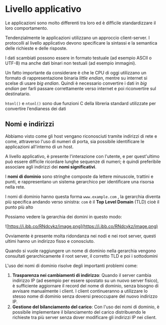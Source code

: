 ﻿# Livello applicativo

Le applicazioni sono molto differenti tra loro ed è difficile standardizzare il loro comportamento.

Tendenzialmente le applicazioni utilizzano un approccio client-server. I protocolli al livello applicativo devono specificare la sintassi e la semantica delle richieste e delle risposte.

I dati scambiati possono essere in formato testuale (ad esempio ASCII o UTF-8) ma anche dati binari non testuali (ad esempio immagini).

Un fatto importante da considerare è che le CPU di oggi utilizzano un formato di rappresentazione binaria *little endian*, mentre su internet si scelse di usare *big endian*. Quindi è necessario convertire i dati in *big endian* per farli passare correttamente verso internet e poi riconvertire sul destinatario.

`htonl()` e `ntonl()` sono due funzioni C della libreria standard utilizzate per convertire l’endianess dei dati

## Nomi e indirizzi

Abbiamo visto come gli host vengano riconosciuti tramite indirizzi di rete e come, attraverso l'uso di numeri di porta, sia possibile identificare le applicazioni all'interno di un host.

A livello applicativo, è presente l'interazione con l'utente, e per quest'ultimo può essere difficile ricordare lunghe sequenze di numeri; è quindi preferibile associare agli indirizzi dei **nomi significativi**.

I **nomi di dominio** sono stringhe composte da lettere minuscole, trattini e punti, e rappresentano un sistema gerarchico per identificare una risorsa nella rete.

I nomi di dominio hanno questa forma `www.example.com` , la gerarchia diventa più specifica andando verso sinistra: `com` è il **Top Level Domain** (TLD) cioè il punto più alto

Possiamo vedere la gerarchia dei domini in questo modo:

![https://i.ibb.co/RNdcykz/image.png](https://i.ibb.co/RNdcykz/image.png)

Ovviamente è presente molta ridondanza nei nodi e nei root server, questi ultimi hanno un indirizzo fisso e conosciuto.

Quando si vuole raggiungere un nome di dominio nella gerarchia vengono consultati gerarchicamente il root server, il corretto TLD e poi i sottodomini

L'uso dei nomi di dominio risolve degli importanti problemi come:

1. **Trasparenza nei cambiamenti di indirizzo**: Quando il server cambia indirizzo IP (ad esempio per essere spostato su un nuovo server fisico), è sufficiente aggiornare il record del nome di dominio, senza bisogno di avvisare manualmente i client. I client continueranno a utilizzare lo stesso nome di dominio senza doversi preoccupare del nuovo indirizzo IP.
2. **Gestione del bilanciamento del carico**: Con l'uso dei nomi di dominio, è possibile implementare il bilanciamento del carico distribuendo le richieste tra più server senza dover modificare gli indirizzi IP nei client.
